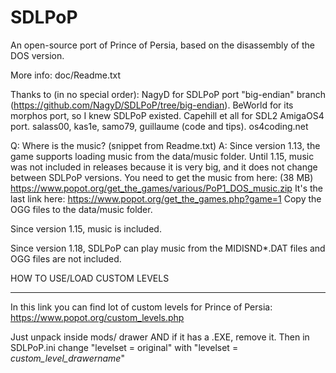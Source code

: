 # SDLPoP
An open-source port of Prince of Persia, based on the disassembly of the DOS version.

More info: doc/Readme.txt


Thanks to (in no special order):
NagyD for SDLPoP port "big-endian" branch (https://github.com/NagyD/SDLPoP/tree/big-endian).
BeWorld for its morphos port, so I knew SDLPoP existed.
Capehill et all for SDL2 AmigaOS4 port.
salass00, kas1e, samo79, guillaume (code and tips).
os4coding.net


Q: Where is the music? (snippet from Readme.txt)
A:
Since version 1.13, the game supports loading music from the data/music folder.
Until 1.15, music was not included in releases because it is very big, and it does not change between SDLPoP versions.
You need to get the music from here: (38 MB)
	https://www.popot.org/get_the_games/various/PoP1_DOS_music.zip
It's the last link here: https://www.popot.org/get_the_games.php?game=1
Copy the OGG files to the data/music folder.

Since version 1.15, music is included.

Since version 1.18, SDLPoP can play music from the MIDISND*.DAT files and OGG files are not included.


HOW TO USE/LOAD CUSTOM LEVELS
*****************************
In this link you can find lot of custom levels for Prince of Persia:
https://www.popot.org/custom_levels.php

Just unpack inside mods/ drawer AND if it has a <FILENAME>.EXE, remove it.
Then in SDLPoP.ini change "levelset = original" with "levelset = _custom_level_drawername_"


